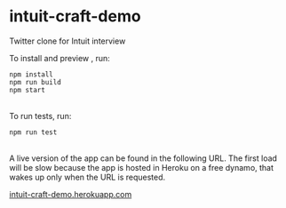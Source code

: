 # intuit-craft-demo
Twitter clone for Intuit interview

<p>
  To install and preview , run:
</p>

<div>
  <code>npm install</code><br/>
  <code>npm run build</code><br/>
  <code>npm start</code>
</div>
<br/>
<p>
  To run tests, run:
</p>

<div>
  <code>npm run test</code><br/>
</div>
<br/>
<p>
  A live version of the app can be found in the following URL. The first load will be slow because the app is hosted in Heroku on a free dynamo, that wakes up only when the URL is requested.
</p>

<a href="http://intuit-craft-demo.herokuapp.com/" target="_blank">intuit-craft-demo.herokuapp.com</a>
